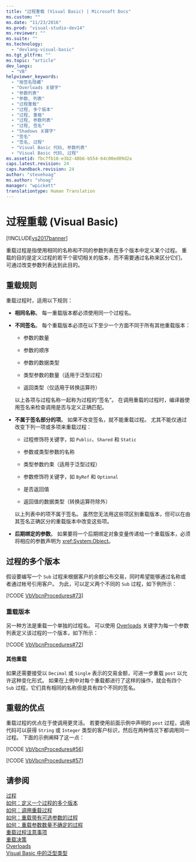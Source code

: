 ```yaml
---
title: "过程重载 (Visual Basic) | Microsoft Docs"
ms.custom: ""
ms.date: "11/23/2016"
ms.prod: "visual-studio-dev14"
ms.reviewer: ""
ms.suite: ""
ms.technology: 
  - "devlang-visual-basic"
ms.tgt_pltfrm: ""
ms.topic: "article"
dev_langs: 
  - "VB"
helpviewer_keywords: 
  - "按签名隐藏"
  - "Overloads 关键字"
  - "参数列表"
  - "参数, 列表"
  - "过程重载"
  - "过程, 多个版本"
  - "过程, 重载"
  - "过程, 参数列表"
  - "过程, 签名"
  - "Shadows 关键字"
  - "签名"
  - "签名, 过程"
  - "Visual Basic 代码, 参数列表"
  - "Visual Basic 代码, 过程"
ms.assetid: fbc7fb18-e3b2-48b6-b554-64c00ed09d2a
caps.latest.revision: 24
caps.handback.revision: 24
author: "stevehoag"
ms.author: "shoag"
manager: "wpickett"
translationtype: Human Translation
---
```

# 过程重载 (Visual Basic)
[!INCLUDE[vs2017banner](../../../../csharp/includes/vs2017banner.md)]

重载过程是指使用相同的名称和不同的参数列表在多个版本中定义某个过程。  重载的目的是定义过程的若干个密切相关的版本，而不需要通过名称来区分它们，  可通过改变参数列表达到此目的。  
  
## 重载规则  
 重载过程时，适用以下规则：  
  
-   **相同名称**。  每一重载版本都必须使用同一个过程名。  
  
-   **不同签名**。  每个重载版本必须在以下至少一个方面不同于所有其他重载版本：  
  
    -   参数的数量  
  
    -   参数的顺序  
  
    -   参数的数据类型  
  
    -   类型参数的数量（适用于泛型过程）  
  
    -   返回类型（仅适用于转换运算符）  
  
     以上各项与过程名称一起称为过程的“签名”。  在调用重载的过程时，编译器使用签名来检查调用是否与定义正确匹配。  
  
-   **不属于签名部分的项**。  如果不改变签名，就不能重载过程。  尤其不能仅通过改变下列一项或多项来重载过程：  
  
    -   过程修饰符关键字，如 `Public`、`Shared` 和 `Static`  
  
    -   参数或类型参数的名称  
  
    -   类型参数约束（适用于泛型过程）  
  
    -   参数修饰符关键字，如 `ByRef` 和 `Optional`  
  
    -   是否返回值  
  
    -   返回值的数据类型（转换运算符除外）  
  
     以上列表中的项不属于签名。  虽然您无法用这些项区别重载版本，但可以在由其签名正确区分的重载版本中改变这些项。  
  
-   **后期绑定的参数**。  如果要将一个后期绑定对象变量传递给一个重载版本，必须将相应的参数声明为 <xref:System.Object>。  
  
## 过程的多个版本  
 假设要编写一个 `Sub` 过程来根据客户的余额公布交易，同时希望能够通过名称或者通过帐号引用客户。  为此，可以定义两个不同的 `Sub` 过程，如下例所示：  
  
 [!CODE [VbVbcnProcedures#73](../CodeSnippet/VS_Snippets_VBCSharp/VbVbcnProcedures#73)]  
  
### 重载版本  
 另一种方法是重载一个单独的过程名。  可以使用 [Overloads](../../../../visual-basic/language-reference/modifiers/overloads.md) 关键字为每一个参数列表定义该过程的一个版本，如下所示：  
  
 [!CODE [VbVbcnProcedures#72](../CodeSnippet/VS_Snippets_VBCSharp/VbVbcnProcedures#72)]  
  
#### 其他重载  
 如果还需要接受以 `Decimal` 或 `Single` 表示的交易金额，可进一步重载 `post` 以允许这种变化形式。  如果在上例中对每个重载都进行了这样的操作，就会有四个 `Sub` 过程，它们具有相同的名称但是具有四个不同的签名。  
  
## 重载的优点  
 重载过程的优点在于使调用更灵活。  若要使用前面示例中声明的 `post` 过程，调用代码可以获得 `String` 或 `Integer` 类型的客户标识，然后在两种情况下都调用同一过程。  下面的示例阐释了这一点：  
  
 [!CODE [VbVbcnProcedures#56](../CodeSnippet/VS_Snippets_VBCSharp/VbVbcnProcedures#56)]  
  
 [!CODE [VbVbcnProcedures#57](../CodeSnippet/VS_Snippets_VBCSharp/VbVbcnProcedures#57)]  
  
## 请参阅  
 [过程](../../../../visual-basic/programming-guide/language-features/procedures/index.md)   
 [如何：定义一个过程的多个版本](../../../../visual-basic/programming-guide/language-features/procedures/how-to-define-multiple-versions-of-a-procedure.md)   
 [如何：调用重载过程](../../../../visual-basic/programming-guide/language-features/procedures/how-to-call-an-overloaded-procedure.md)   
 [如何：重载带有可选参数的过程](../../../../visual-basic/programming-guide/language-features/procedures/how-to-overload-a-procedure-that-takes-optional-parameters.md)   
 [如何：重载参数数量不确定的过程](../../../../visual-basic/programming-guide/language-features/procedures/how-to-overload-a-procedure-that-takes-an-indefinite-number-of-parameters.md)   
 [重载过程注意事项](../../../../visual-basic/programming-guide/language-features/procedures/considerations-in-overloading-procedures.md)   
 [重载决策](../../../../visual-basic/programming-guide/language-features/procedures/overload-resolution.md)   
 [Overloads](../../../../visual-basic/language-reference/modifiers/overloads.md)   
 [Visual Basic 中的泛型类型](../../../../visual-basic/programming-guide/language-features/data-types/generic-types.md)